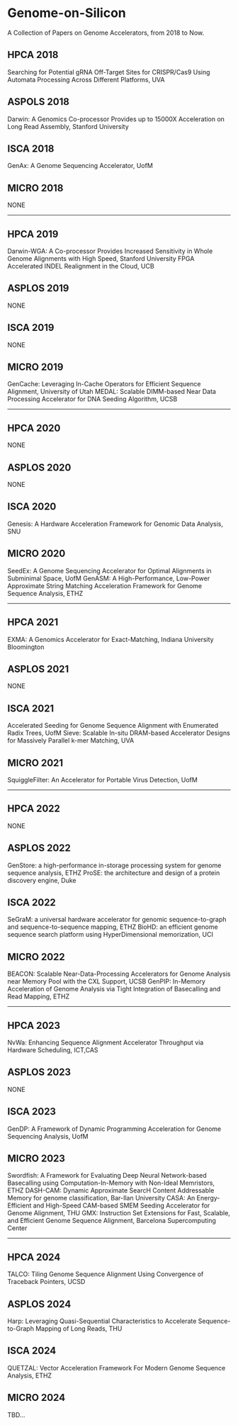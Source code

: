 # Genome-on-Silicon
A Collection of Papers on Genome Accelerators, from 2018 to Now.

## HPCA 2018
Searching for Potential gRNA Off-Target Sites for CRISPR/Cas9 Using Automata Processing Across Different Platforms, UVA

## ASPOLS 2018
Darwin: A Genomics Co-processor Provides up to 15000X Acceleration on Long Read Assembly, Stanford University

## ISCA 2018
GenAx: A Genome Sequencing Accelerator, UofM

## MICRO 2018
NONE

---

## HPCA 2019
Darwin-WGA: A Co-processor Provides Increased Sensitivity in Whole Genome Alignments with High Speed, Stanford University
FPGA Accelerated INDEL Realignment in the Cloud, UCB

## ASPLOS 2019
NONE

## ISCA 2019
NONE

## MICRO 2019
GenCache: Leveraging In-Cache Operators for Efficient Sequence Alignment, University of Utah
MEDAL: Scalable DIMM-based Near Data Processing Accelerator for DNA Seeding Algorithm, UCSB

---

## HPCA 2020
NONE

## ASPLOS 2020
NONE

## ISCA 2020
Genesis: A Hardware Acceleration Framework for Genomic Data Analysis, SNU

## MICRO 2020
SeedEx: A Genome Sequencing Accelerator for Optimal Alignments in Subminimal Space, UofM
GenASM: A High-Performance, Low-Power Approximate String Matching Acceleration Framework for Genome Sequence Analysis, ETHZ

---

## HPCA 2021
EXMA: A Genomics Accelerator for Exact-Matching, Indiana University Bloomington

## ASPLOS 2021
NONE

## ISCA 2021
Accelerated Seeding for Genome Sequence Alignment with Enumerated Radix Trees, UofM
Sieve: Scalable In-situ DRAM-based Accelerator Designs for Massively Parallel k-mer Matching, UVA

## MICRO 2021
SquiggleFilter: An Accelerator for Portable Virus Detection, UofM

---

## HPCA 2022
NONE

## ASPLOS 2022
GenStore: a high-performance in-storage processing system for genome sequence analysis, ETHZ
ProSE: the architecture and design of a protein discovery engine, Duke

## ISCA 2022
SeGraM: a universal hardware accelerator for genomic sequence-to-graph and sequence-to-sequence mapping, ETHZ
BioHD: an efficient genome sequence search platform using HyperDimensional memorization, UCI

## MICRO 2022
BEACON: Scalable Near-Data-Processing Accelerators for Genome Analysis near Memory Pool with the CXL Support, UCSB
GenPIP: In-Memory Acceleration of Genome Analysis via Tight Integration of Basecalling and Read Mapping, ETHZ

---

## HPCA 2023
NvWa: Enhancing Sequence Alignment Accelerator Throughput via Hardware Scheduling, ICT,CAS

## ASPLOS 2023
NONE

## ISCA 2023
GenDP: A Framework of Dynamic Programming Acceleration for Genome Sequencing Analysis, UofM

## MICRO 2023
Swordfish: A Framework for Evaluating Deep Neural Network-based Basecalling using Computation-In-Memory with Non-Ideal Memristors, ETHZ
DASH-CAM: Dynamic Approximate SearcH Content Addressable Memory for genome classification, Bar-Ilan University
CASA: An Energy-Efficient and High-Speed CAM-based SMEM Seeding Accelerator for Genome Alignment, THU
GMX: Instruction Set Extensions for Fast, Scalable, and Efficient Genome Sequence Alignment, Barcelona Supercomputing Center

---

## HPCA 2024
TALCO: Tiling Genome Sequence Alignment Using Convergence of Traceback Pointers, UCSD

## ASPLOS 2024
Harp: Leveraging Quasi-Sequential Characteristics to Accelerate Sequence-to-Graph Mapping of Long Reads, THU

## ISCA 2024
QUETZAL: Vector Acceleration Framework For Modern Genome Sequence Analysis, ETHZ

## MICRO 2024
TBD...
